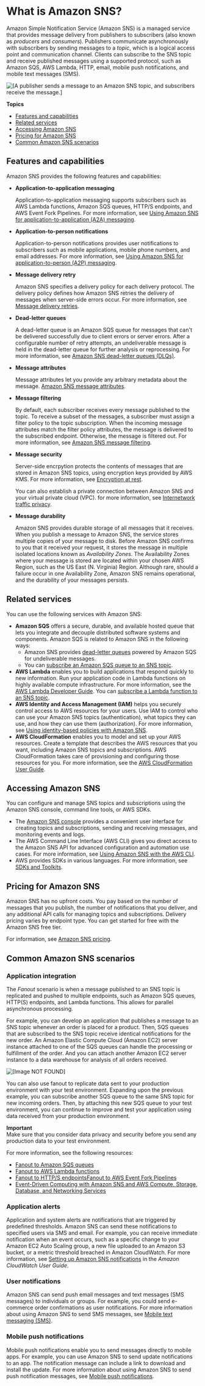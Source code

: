 # What is Amazon SNS?<a name="welcome"></a>

Amazon Simple Notification Service \(Amazon SNS\) is a managed service that provides message delivery from publishers to subscribers \(also known as *producers* and *consumers*\)\. Publishers communicate asynchronously with subscribers by sending messages to a *topic*, which is a logical access point and communication channel\. Clients can subscribe to the SNS topic and receive published messages using a supported protocol, such as Amazon SQS, AWS Lambda, HTTP, email, mobile push notifications, and mobile text messages \(SMS\)\.

![\[A publisher sends a message to an Amazon SNS topic, and subscribers receive the message.\]](http://docs.aws.amazon.com/sns/latest/dg/images/sns-how-works.png)

**Topics**
+ [Features and capabilities](#welcome-features)
+ [Related services](#welcome-related)
+ [Accessing Amazon SNS](#welcome-accessing)
+ [Pricing for Amazon SNS](#welcome-pricing)
+ [Common Amazon SNS scenarios](#sns-common-scenarios)

## Features and capabilities<a name="welcome-features"></a>

Amazon SNS provides the following features and capabilities:
+ **Application\-to\-application messaging** 

  Application\-to\-application messaging supports subscribers such as AWS Lambda functions, Amazon SQS queues, HTTP/S endpoints, and AWS Event Fork Pipelines\. For more information, see [Using Amazon SNS for application\-to\-application \(A2A\) messaging](sns-system-to-system-messaging.md)\. 
+ **Application\-to\-person notifications** 

  Application\-to\-person notifications provides user notifications to subscribers such as mobile applications, mobile phone numbers, and email addresses\. For more information, see [Using Amazon SNS for application\-to\-person \(A2P\) messaging](sns-user-notifications.md)\. 
+ **Message delivery retry** 

  Amazon SNS specifies a delivery policy for each delivery protocol\. The delivery policy defines how Amazon SNS retries the delivery of messages when server\-side errors occur\. For more information, see [Message delivery retries](sns-message-delivery-retries.md)\.
+ **Dead\-letter queues** 

  A dead\-letter queue is an Amazon SQS queue for messages that can't be delivered successfully due to client errors or server errors\. After a configurable number of retry attempts, an undeliverable message is held in the dead\-letter queue for further analysis or reprocessing\. For more information, see [Amazon SNS dead\-letter queues \(DLQs\)](sns-dead-letter-queues.md)\. 
+ **Message attributes** 

  Message attributes let you provide any arbitrary metadata about the message\. [Amazon SNS message attributes](sns-message-attributes.md)\. 
+ **Message filtering** 

  By default, each subscriber receives every message published to the topic\. To receive a subset of the messages, a subscriber must assign a filter policy to the topic subscription\. When the incoming message attributes match the filter policy attributes, the message is delivered to the subscribed endpoint\. Otherwise, the message is filtered out\. For more information, see [Amazon SNS message filtering](sns-message-filtering.md)\. 
+ **Message security** 

  Server\-side encrpytion protects the contents of messages that are stored in Amazon SNS topics, using encryption keys provided by AWS KMS\. For more information, see [Encryption at rest](sns-server-side-encryption.md)\.

  You can also establish a private connection between Amazon SNS and your virtual private cloud \(VPC\)\. for more information, see [Internetwork traffic privacy](sns-internetwork-traffic-privacy.md)\.
+ **Message durability** 

  Amazon SNS provides durable storage of all messages that it receives\. When you publish a message to Amazon SNS, the service stores multiple copies of your message to disk\. Before Amazon SNS confirms to you that it received your request, it stores the message in multiple isolated locations known as *Availability Zones*\. The Availability Zones where your message is stored are located within your chosen AWS Region, such as the US East \(N\. Virginia\) Region\. Although rare, should a failure occur in one Availability Zone, Amazon SNS remains operational, and the durability of your messages persists\. 

## Related services<a name="welcome-related"></a>

You can use the following services with Amazon SNS:
+ **Amazon SQS** offers a secure, durable, and available hosted queue that lets you integrate and decouple distributed software systems and components\. Amazon SQS is related to Amazon SNS in the following ways:
  + Amazon SNS provides [dead\-letter queues](sns-dead-letter-queues.md) powered by Amazon SQS for undeliverable messages\.
  + You can [subscribe an Amazon SQS queue to an SNS topic](sns-sqs-as-subscriber.md)\.
+ **AWS Lambda** enables you to build applications that respond quickly to new information\. Run your application code in Lambda functions on highly available compute infrastructure\. For more information, see the [AWS Lambda Developer Guide](https://docs.aws.amazon.com/lambda/latest/dg/)\. You can [subscribe a Lambda function to an SNS topic](sns-lambda-as-subscriber.md)\.
+ **AWS Identity and Access Management \(IAM\)** helps you securely control access to AWS resources for your users\. Use IAM to control who can use your Amazon SNS topics \(authentication\), what topics they can use, and how they can use them \(authorization\)\. For more information, see [Using identity\-based policies with Amazon SNS](sns-using-identity-based-policies.md)\.
+ **AWS CloudFormation** enables you to model and set up your AWS resources\. Create a template that describes the AWS resources that you want, including Amazon SNS topics and subscriptions\. AWS CloudFormation takes care of provisioning and configuring those resources for you\. For more information, see the [AWS CloudFormation User Guide](https://docs.aws.amazon.com/AWSCloudFormation/latest/UserGuide/)\.

## Accessing Amazon SNS<a name="welcome-accessing"></a>

You can configure and manage SNS topics and subscriptions using the Amazon SNS console, command line tools, or AWS SDKs\.
+ The [Amazon SNS console](https://console.aws.amazon.com/sns/v3/home) provides a convenient user interface for creating topics and subscriptions, sending and receiving messages, and monitoring events and logs\.
+ The AWS Command Line Interface \(AWS CLI\) gives you direct access to the Amazon SNS API for advanced configuration and automation use cases\. For more information, see [Using Amazon SNS with the AWS CLI](https://docs.aws.amazon.com/cli/latest/userguide/cli-services-sns.html)\.
+ AWS provides SDKs in various languages\. For more information, see [SDKs and Toolkits](https://aws.amazon.com/getting-started/tools-sdks/)\.

## Pricing for Amazon SNS<a name="welcome-pricing"></a>

Amazon SNS has no upfront costs\. You pay based on the number of messages that you publish, the number of notifications that you deliver, and any additional API calls for managing topics and subscriptions\. Delivery pricing varies by endpoint type\. You can get started for free with the Amazon SNS free tier\.

For information, see [Amazon SNS pricing](https://aws.amazon.com/sns/pricing/)\.

## Common Amazon SNS scenarios<a name="sns-common-scenarios"></a>

### Application integration<a name="SNSFanoutScenario"></a>

The *Fanout* scenario is when a message published to an SNS topic is replicated and pushed to multiple endpoints, such as Amazon SQS queues, HTTP\(S\) endpoints, and Lambda functions\. This allows for parallel asynchronous processing\.

For example, you can develop an application that publishes a message to an SNS topic whenever an order is placed for a product\. Then, SQS queues that are subscribed to the SNS topic receive identical notifications for the new order\. An Amazon Elastic Compute Cloud \(Amazon EC2\) server instance attached to one of the SQS queues can handle the processing or fulfillment of the order\. And you can attach another Amazon EC2 server instance to a data warehouse for analysis of all orders received\.

![\[Image NOT FOUND\]](http://docs.aws.amazon.com/sns/latest/dg/images/sns-fanout.png)

You can also use fanout to replicate data sent to your production environment with your test environment\. Expanding upon the previous example, you can subscribe another SQS queue to the same SNS topic for new incoming orders\. Then, by attaching this new SQS queue to your test environment, you can continue to improve and test your application using data received from your production environment\.

**Important**  
Make sure that you consider data privacy and security before you send any production data to your test environment\.

For more information, see the following resources:
+ [Fanout to Amazon SQS queues](sns-sqs-as-subscriber.md)
+ [Fanout to AWS Lambda functions](sns-lambda-as-subscriber.md)
+ [Fanout to HTTP/S endpointsFanout to AWS Event Fork Pipelines](sns-http-https-endpoint-as-subscriber.md)
+ [ Event\-Driven Computing with Amazon SNS and AWS Compute, Storage, Database, and Networking Services](https://aws.amazon.com/blogs/compute/event-driven-computing-with-amazon-sns-compute-storage-database-and-networking-services/) 

### Application alerts<a name="SNSAlertsScenario"></a>

Application and system alerts are notifications that are triggered by predefined thresholds\. Amazon SNS can send these notifications to specified users via SMS and email\. For example, you can receive immediate notification when an event occurs, such as a specific change to your Amazon EC2 Auto Scaling group, a new file uploaded to an Amazon S3 bucket, or a metric threshold breached in Amazon CloudWatch\. For more information, see [Setting up Amazon SNS notifications](https://docs.aws.amazon.com/AmazonCloudWatch/latest/monitoring/US_SetupSNS.html) in the *Amazon CloudWatch User Guide*\.

### User notifications<a name="SNSPushMessaging"></a>

Amazon SNS can send push email messages and text messages \(SMS messages\) to individuals or groups\. For example, you could send e\-commerce order confirmations as user notifications\. For more information about using Amazon SNS to send SMS messages, see [Mobile text messaging \(SMS\)](sns-mobile-phone-number-as-subscriber.md)\.

### Mobile push notifications<a name="SNSMobilePushScenario"></a>

Mobile push notifications enable you to send messages directly to mobile apps\. For example, you can use Amazon SNS to send update notifications to an app\. The notification message can include a link to download and install the update\. For more information about using Amazon SNS to send push notification messages, see [Mobile push notifications](sns-mobile-application-as-subscriber.md)\.